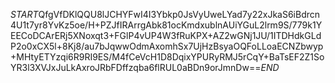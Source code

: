 $START$QfgVfDKlQQU8lJCHYFwI4I3Ybkp0JsVyUweLYad7y22xJkaS6iBdrcn4U1t7yr8YvKz5oe/H+PZJfIRArrgAbk81ocKmdxublnAUiYGuL2lrm9S/779k1YEECoDCArERj5XNoxqt3+FGlP4vUP4W3fRuKPX+AZ2wGNj1JU/1ITDHdkGLdP2o0xCX5l+8Kj8/au7bJqwwOdmAxomhSx7UjHzBsyaOQFoLLoaECNZbwyp+MHtyETYzqi6R9RI9ES/M4fCeVcH1D8DqixYPURyRMJ5rCqY+BaTsEF2Z1SoYR3l3XVJxJuLkAxroJRbFDffzqba6flRUL0aBDn9orJmnDw==$END$
